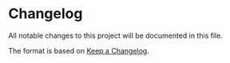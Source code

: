 # Changelog

All notable changes to this project will be documented in this file.

The format is based on [Keep a Changelog](https://keepachangelog.com/en/1.1.0/).